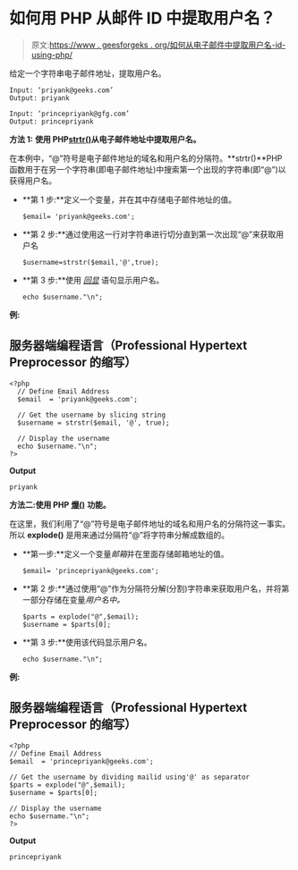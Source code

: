 # 如何用 PHP 从邮件 ID 中提取用户名？

> 原文:[https://www . geesforgeks . org/如何从电子邮件中提取用户名-id-using-php/](https://www.geeksforgeeks.org/how-to-extract-the-user-name-from-the-email-id-using-php/)

给定一个字符串电子邮件地址，提取用户名。

```
Input: ‘priyank@geeks.com’
Output: priyank

Input: ‘princepriyank@gfg.com’
Output: princepriyank

```

**方法 1:** **使用 PHP**[**strtr()**](https://www.geeksforgeeks.org/php-strstr-function/)**从电子邮件地址中提取用户名。**

在本例中，“@”符号是电子邮件地址的域名和用户名的分隔符。**strtr()**PHP 函数用于在另一个字符串(即电子邮件地址)中搜索第一个出现的字符串(即“@”)以获得用户名。

*   **第 1 步:**定义一个变量，并在其中存储电子邮件地址的值。

    ```
    $email= 'priyank@geeks.com';
    ```

*   **第 2 步:**通过使用这一行对字符串进行切分直到第一次出现“@”来获取用户名

    ```
    $username=strstr($email,'@',true);
    ```

*   **第 3 步:**使用 [*回显*](https://www.geeksforgeeks.org/php-echo-print/) 语句显示用户名。

    ```
    echo $username."\n";
    ```

**例:**

## 服务器端编程语言（Professional Hypertext Preprocessor 的缩写）

```
<?php
  // Define Email Address
  $email  = 'priyank@geeks.com';

  // Get the username by slicing string
  $username = strstr($email, '@', true);

  // Display the username
  echo $username."\n";
?>
```

**Output**

```
priyank
```

**方法二:使用 PHP** [**爆()**](https://www.geeksforgeeks.org/php-explode-function/) **功能。**

在这里，我们利用了“@”符号是电子邮件地址的域名和用户名的分隔符这一事实。所以 **explode()** 是用来通过分隔符“@”将字符串分解成数组的。

*   **第一步:**定义一个变量*邮箱*并在里面存储邮箱地址的值。

    ```
    $email= 'princepriyank@geeks.com';
    ```

*   **第 2 步:**通过使用“@”作为分隔符分解(分割)字符串来获取用户名，并将第一部分存储在变量*用户名中。*

    ```
    $parts = explode("@",$email);
    $username = $parts[0];
    ```

*   **第 3 步:**使用该代码显示用户名。

    ```
    echo $username."\n";
    ```

**例:**

## 服务器端编程语言（Professional Hypertext Preprocessor 的缩写）

```
<?php
// Define Email Address
$email  = 'princepriyank@geeks.com';

// Get the username by dividing mailid using'@' as separator
$parts = explode("@",$email);
$username = $parts[0];

// Display the username
echo $username."\n";
?>
```

**Output**

```
princepriyank
```